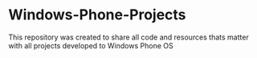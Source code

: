 # Windows-Phone-Projects
This repository was created to share all code and resources thats matter with all projects developed to Windows Phone OS
